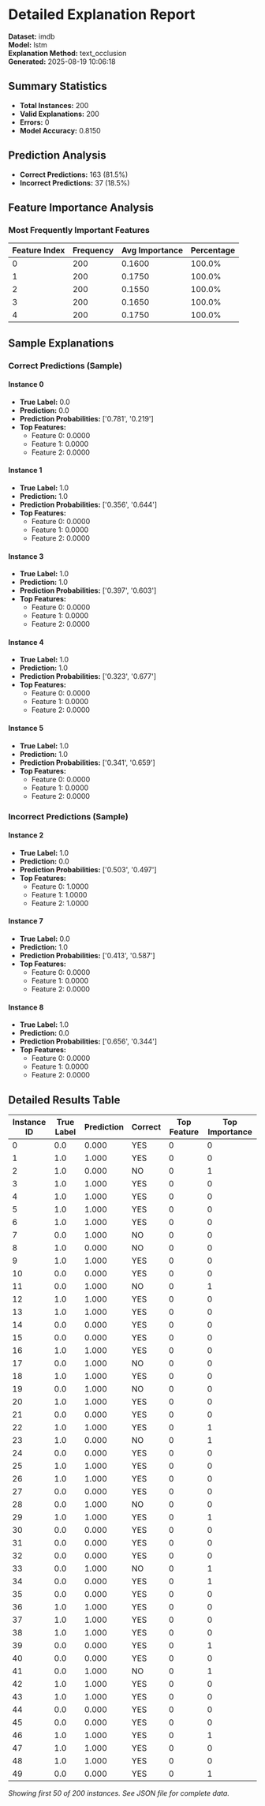 # Detailed Explanation Report

**Dataset:** imdb  
**Model:** lstm  
**Explanation Method:** text_occlusion  
**Generated:** 2025-08-19 10:06:18  

## Summary Statistics

- **Total Instances:** 200
- **Valid Explanations:** 200
- **Errors:** 0
- **Model Accuracy:** 0.8150

## Prediction Analysis

- **Correct Predictions:** 163 (81.5%)
- **Incorrect Predictions:** 37 (18.5%)

## Feature Importance Analysis

### Most Frequently Important Features

| Feature Index | Frequency | Avg Importance | Percentage |
|---------------|-----------|----------------|------------|
| 0 | 200 | 0.1600 | 100.0% |
| 1 | 200 | 0.1750 | 100.0% |
| 2 | 200 | 0.1550 | 100.0% |
| 3 | 200 | 0.1650 | 100.0% |
| 4 | 200 | 0.1750 | 100.0% |

## Sample Explanations

### Correct Predictions (Sample)

#### Instance 0

- **True Label:** 0.0
- **Prediction:** 0.0
- **Prediction Probabilities:** ['0.781', '0.219']
- **Top Features:**
  - Feature 0: 0.0000
  - Feature 1: 0.0000
  - Feature 2: 0.0000

#### Instance 1

- **True Label:** 1.0
- **Prediction:** 1.0
- **Prediction Probabilities:** ['0.356', '0.644']
- **Top Features:**
  - Feature 0: 0.0000
  - Feature 1: 0.0000
  - Feature 2: 0.0000

#### Instance 3

- **True Label:** 1.0
- **Prediction:** 1.0
- **Prediction Probabilities:** ['0.397', '0.603']
- **Top Features:**
  - Feature 0: 0.0000
  - Feature 1: 0.0000
  - Feature 2: 0.0000

#### Instance 4

- **True Label:** 1.0
- **Prediction:** 1.0
- **Prediction Probabilities:** ['0.323', '0.677']
- **Top Features:**
  - Feature 0: 0.0000
  - Feature 1: 0.0000
  - Feature 2: 0.0000

#### Instance 5

- **True Label:** 1.0
- **Prediction:** 1.0
- **Prediction Probabilities:** ['0.341', '0.659']
- **Top Features:**
  - Feature 0: 0.0000
  - Feature 1: 0.0000
  - Feature 2: 0.0000

### Incorrect Predictions (Sample)

#### Instance 2

- **True Label:** 1.0
- **Prediction:** 0.0
- **Prediction Probabilities:** ['0.503', '0.497']
- **Top Features:**
  - Feature 0: 1.0000
  - Feature 1: 1.0000
  - Feature 2: 1.0000

#### Instance 7

- **True Label:** 0.0
- **Prediction:** 1.0
- **Prediction Probabilities:** ['0.413', '0.587']
- **Top Features:**
  - Feature 0: 0.0000
  - Feature 1: 0.0000
  - Feature 2: 0.0000

#### Instance 8

- **True Label:** 1.0
- **Prediction:** 0.0
- **Prediction Probabilities:** ['0.656', '0.344']
- **Top Features:**
  - Feature 0: 0.0000
  - Feature 1: 0.0000
  - Feature 2: 0.0000

## Detailed Results Table

| Instance ID | True Label | Prediction | Correct | Top Feature | Top Importance |
|-------------|------------|------------|---------|-------------|----------------|
| 0 | 0.0 | 0.000 | YES | 0 | 0 |
| 1 | 1.0 | 1.000 | YES | 0 | 0 |
| 2 | 1.0 | 0.000 | NO | 0 | 1 |
| 3 | 1.0 | 1.000 | YES | 0 | 0 |
| 4 | 1.0 | 1.000 | YES | 0 | 0 |
| 5 | 1.0 | 1.000 | YES | 0 | 0 |
| 6 | 1.0 | 1.000 | YES | 0 | 0 |
| 7 | 0.0 | 1.000 | NO | 0 | 0 |
| 8 | 1.0 | 0.000 | NO | 0 | 0 |
| 9 | 1.0 | 1.000 | YES | 0 | 0 |
| 10 | 0.0 | 0.000 | YES | 0 | 0 |
| 11 | 0.0 | 1.000 | NO | 0 | 1 |
| 12 | 1.0 | 1.000 | YES | 0 | 0 |
| 13 | 1.0 | 1.000 | YES | 0 | 0 |
| 14 | 0.0 | 0.000 | YES | 0 | 0 |
| 15 | 0.0 | 0.000 | YES | 0 | 0 |
| 16 | 1.0 | 1.000 | YES | 0 | 0 |
| 17 | 0.0 | 1.000 | NO | 0 | 0 |
| 18 | 1.0 | 1.000 | YES | 0 | 0 |
| 19 | 0.0 | 1.000 | NO | 0 | 0 |
| 20 | 1.0 | 1.000 | YES | 0 | 0 |
| 21 | 0.0 | 0.000 | YES | 0 | 0 |
| 22 | 1.0 | 1.000 | YES | 0 | 1 |
| 23 | 1.0 | 0.000 | NO | 0 | 1 |
| 24 | 0.0 | 0.000 | YES | 0 | 0 |
| 25 | 1.0 | 1.000 | YES | 0 | 0 |
| 26 | 1.0 | 1.000 | YES | 0 | 0 |
| 27 | 0.0 | 0.000 | YES | 0 | 0 |
| 28 | 0.0 | 1.000 | NO | 0 | 0 |
| 29 | 1.0 | 1.000 | YES | 0 | 1 |
| 30 | 0.0 | 0.000 | YES | 0 | 0 |
| 31 | 0.0 | 0.000 | YES | 0 | 0 |
| 32 | 0.0 | 0.000 | YES | 0 | 0 |
| 33 | 0.0 | 1.000 | NO | 0 | 1 |
| 34 | 0.0 | 0.000 | YES | 0 | 1 |
| 35 | 0.0 | 0.000 | YES | 0 | 0 |
| 36 | 1.0 | 1.000 | YES | 0 | 0 |
| 37 | 1.0 | 1.000 | YES | 0 | 0 |
| 38 | 1.0 | 1.000 | YES | 0 | 0 |
| 39 | 0.0 | 0.000 | YES | 0 | 1 |
| 40 | 0.0 | 0.000 | YES | 0 | 0 |
| 41 | 0.0 | 1.000 | NO | 0 | 1 |
| 42 | 1.0 | 1.000 | YES | 0 | 0 |
| 43 | 1.0 | 1.000 | YES | 0 | 0 |
| 44 | 0.0 | 0.000 | YES | 0 | 0 |
| 45 | 0.0 | 0.000 | YES | 0 | 0 |
| 46 | 1.0 | 1.000 | YES | 0 | 1 |
| 47 | 1.0 | 1.000 | YES | 0 | 0 |
| 48 | 1.0 | 1.000 | YES | 0 | 0 |
| 49 | 0.0 | 0.000 | YES | 0 | 1 |

*Showing first 50 of 200 instances. See JSON file for complete data.*
